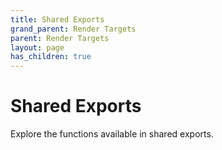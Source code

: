 ```yaml
---
title: Shared Exports
grand_parent: Render Targets
parent: Render Targets
layout: page
has_children: true
---
```


# Shared Exports

Explore the functions available in shared exports.
